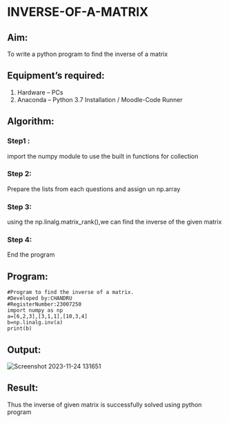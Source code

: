 # INVERSE-OF-A-MATRIX
## Aim:
To write a python program to find the inverse of a matrix
## Equipment’s required:
1. 	Hardware – PCs
2. 	Anaconda – Python 3.7 Installation / Moodle-Code Runner
## Algorithm:
### Step1 : 
import the numpy module to use the built in functions for collection
### Step 2: 
Prepare the lists from each questions and assign un np.array
### Step 3: 
using the np.linalg.matrix_rank(),we can find the inverse of the given matrix
### Step 4: 
End the program
## Program:
```
#Program to find the inverse of a matrix.
#Developed by:CHANDRU 
#RegisterNumber:23007250
import numpy as np
a=[6,2,3],[3,1,1],[10,3,4]
b=np.linalg.inv(a)
print(b)
```
## Output:
![Screenshot 2023-11-24 131651](https://github.com/chandru174642/INVERSE-OF-A-MATRIX/assets/139841798/21e87267-9ccf-4a8d-9cd2-4ab56dbefbf2)

## Result:
Thus the inverse of given matrix is successfully solved using python program

